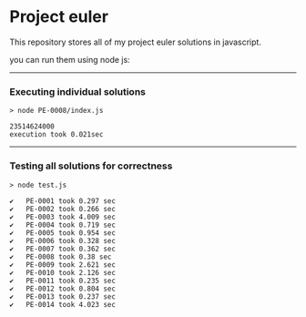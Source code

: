 # Project euler

This repository stores all of my project euler solutions in javascript.

you can run them using node js:

---

### Executing individual solutions
```
> node PE-0008/index.js

23514624000
execution took 0.021sec
```

---

### Testing all solutions for correctness
```
> node test.js

✔️   PE-0001 took 0.297 sec
✔️   PE-0002 took 0.266 sec
✔️   PE-0003 took 4.009 sec
✔️   PE-0004 took 0.719 sec
✔️   PE-0005 took 0.954 sec
✔️   PE-0006 took 0.328 sec
✔️   PE-0007 took 0.362 sec
✔️   PE-0008 took 0.38 sec
✔️   PE-0009 took 2.621 sec
✔️   PE-0010 took 2.126 sec
✔️   PE-0011 took 0.235 sec
✔️   PE-0012 took 0.804 sec
✔️   PE-0013 took 0.237 sec
✔️   PE-0014 took 4.023 sec
```
